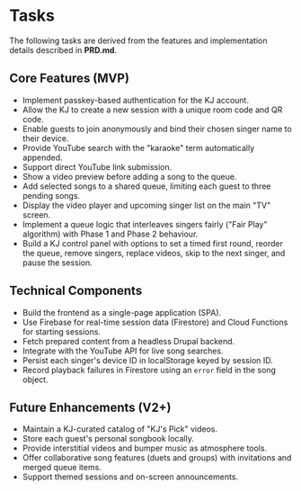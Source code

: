 # Tasks

The following tasks are derived from the features and implementation details described in **PRD.md**.

## Core Features (MVP)

- Implement passkey-based authentication for the KJ account.
- Allow the KJ to create a new session with a unique room code and QR code.
- Enable guests to join anonymously and bind their chosen singer name to their device.
- Provide YouTube search with the "karaoke" term automatically appended.
- Support direct YouTube link submission.
- Show a video preview before adding a song to the queue.
- Add selected songs to a shared queue, limiting each guest to three pending songs.
- Display the video player and upcoming singer list on the main "TV" screen.
- Implement a queue logic that interleaves singers fairly ("Fair Play" algorithm) with Phase 1 and Phase 2 behaviour.
- Build a KJ control panel with options to set a timed first round, reorder the queue, remove singers, replace videos, skip to the next singer, and pause the session.

## Technical Components

- Build the frontend as a single-page application (SPA).
- Use Firebase for real-time session data (Firestore) and Cloud Functions for starting sessions.
- Fetch prepared content from a headless Drupal backend.
- Integrate with the YouTube API for live song searches.
- Persist each singer's device ID in localStorage keyed by session ID.
- Record playback failures in Firestore using an `error` field in the song object.

## Future Enhancements (V2+)

- Maintain a KJ-curated catalog of "KJ's Pick" videos.
- Store each guest's personal songbook locally.
- Provide interstitial videos and bumper music as atmosphere tools.
- Offer collaborative song features (duets and groups) with invitations and merged queue items.
- Support themed sessions and on-screen announcements.

